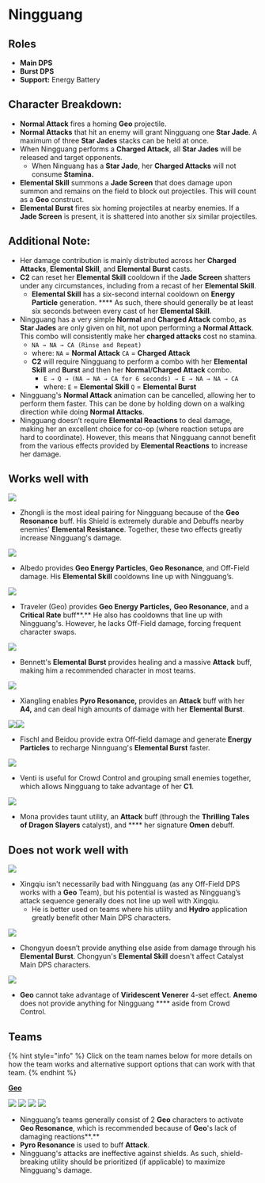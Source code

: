 # Ningguang

## Roles

* **Main DPS**
* **Burst DPS**
* **Support:** Energy Battery

## Character Breakdown:

* **Normal Attack** fires a homing **Geo** projectile.
* **Normal Attacks** that hit an enemy will grant Ningguang one **Star Jade**. A maximum of three **Star Jades** stacks can be held at once.&#x20;
* When Ningguang performs a **Charged Attack**, all **Star Jades** will be released and target opponents.
  * When Ninguang has a **Star Jade**, her **Charged Attacks** will not consume **Stamina.**
* **Elemental Skill** summons a **Jade Screen** that does damage upon summon and remains on the field to block out projectiles. This will count as a **Geo** construct.
* **Elemental Burst** fires six homing projectiles at nearby enemies. If a **Jade Screen** is present, it is shattered into another six similar projectiles.

## Additional Note:

* Her damage contribution is mainly distributed across her **Charged Attacks**, **Elemental Skill**, and **Elemental Burst** casts.
* **C2** can reset her **Elemental Skill** cooldown if the **Jade Screen** shatters under any circumstances, including from a recast of her **Elemental Skill**.
  * **Elemental Skill** has a six-second internal cooldown on **Energy Particle** generation. **** As such, there should generally be at least six seconds between every cast of her **Elemental Skill**.
* Ningguang has a very simple **Normal** and **Charged Attack** combo, as **Star Jades** are only given on hit, not upon performing a **Normal Attack**. This combo will consistently make her **charged attacks** cost no stamina.
  * `NA → NA → CA (Rinse and Repeat)`
  * where: `NA`  = **Normal Attack** `CA` = **Charged Attack**
  * **C2** will require Ningguang to perform a combo with her **Elemental Skill** and **Burst** and then her **Normal**/**Charged Attack** combo.
    * `E → Q → (NA → NA → CA for 6 seconds) → E → NA → NA → CA`
    * where: `E` = **Elemental Skill** `Q` = **Elemental Burst**
* Ningguang's **Normal Attack** animation can be cancelled, allowing her to perform them faster. This can be done by holding down on a walking direction while doing **Normal Attacks**.
* Ningguang doesn’t require **Elemental Reactions** to deal damage, making her an excellent choice for co-op (where reaction setups are hard to coordinate). However, this means that Ningguang cannot benefit from the various effects provided by **Elemental Reactions** to increase her damage.

## Works well with

![](../../.gitbook/assets/UI\_AvatarIcon\_Zhongli.png)

* Zhongli is the most ideal pairing for Ningguang because of the **Geo Resonance** buff. His Shield is extremely durable and Debuffs nearby enemies' **Elemental Resistance**. Together, these two effects greatly increase Ningguang's damage.

![](../../.gitbook/assets/UI\_AvatarIcon\_Albedo.png)

* Albedo provides **Geo Energy Particles**, **Geo Resonance**, and Off-Field damage. His **Elemental Skill** cooldowns line up with Ningguang’s.&#x20;

![](../../.gitbook/assets/UI\_AvatarIcon\_Aether\_Geo.png)

* Traveler (Geo) provides **Geo Energy Particles,** **Geo Resonance**, and a **Critical Rate** buff**.** He also has cooldowns that line up with Ningguang's. However, he lacks Off-Field damage, forcing frequent character swaps.

![](../../.gitbook/assets/UI\_AvatarIcon\_Bennett.png)

* Bennett's **Elemental Burst** provides healing and a massive **Attack** buff, making him a recommended character in most teams.

![](../../.gitbook/assets/UI\_AvatarIcon\_Xiangling.png)

* Xiangling enables **Pyro Resonance,** provides an **Attack** buff with her **A4,** and can deal high amounts of damage with her **Elemental Burst**.

![](../../.gitbook/assets/UI\_AvatarIcon\_Beidou.png)![](../../.gitbook/assets/UI\_AvatarIcon\_Fischl.png)

* Fischl and Beidou provide extra Off-field damage and generate **Energy Particles** to recharge Ninnguang's **Elemental Burst** faster.

![](../../.gitbook/assets/UI\_AvatarIcon\_Venti.png)

* Venti is useful for Crowd Control and grouping small enemies together, which allows Ningguang to take advantage of her **C1**.

![](../../.gitbook/assets/UI\_AvatarIcon\_Mona.png)

* Mona provides taunt utility, an **Attack** buff (through the **Thrilling Tales of Dragon Slayers** catalyst), and **** her signature **Omen** debuff.

## Does not work well with

![](../../.gitbook/assets/UI\_AvatarIcon\_Xingqiu.png)

* Xingqiu isn't necessarily bad with Ningguang (as any Off-Field DPS works with a **Geo** Team), but his potential is wasted as Ningguang’s attack sequence generally does not line up well with Xingqiu.
  * He is better used on teams where his utility and **Hydro** application greatly benefit other Main DPS characters.

![](../../.gitbook/assets/UI\_AvatarIcon\_Chongyun.png)

* Chongyun doesn’t provide anything else aside from damage through his **Elemental Burst**. Chongyun's **Elemental Skill** doesn't affect Catalyst Main DPS characters.

![](../../.gitbook/assets/Element\_Anemo.webp)

* **Geo** cannot take advantage of **Viridescent Venerer** 4-set effect. **Anemo** does not provide anything for Ningguang **** aside from Crowd Control.

## Teams

{% hint style="info" %}
Click on the team names below for more details on how the team works and alternative support options that can work with that team.
{% endhint %}

****[**Geo**](../../teams/geo.md)****

![](../../.gitbook/assets/UI\_AvatarIcon\_Ningguang.png) ![](../../.gitbook/assets/UI\_AvatarIcon\_Zhongli.png) ![](../../.gitbook/assets/UI\_AvatarIcon\_Xiangling.png) ![](../../.gitbook/assets/UI\_AvatarIcon\_Bennett.png)&#x20;

* Ningguang’s teams generally consist of 2 **Geo** characters to activate **Geo Resonance**, which is recommended because of **Geo**'s lack of damaging reactions**.**&#x20;
* **Pyro Resonance** is used to buff **Attack**.
* Ningguang's attacks are ineffective against shields. As such, shield-breaking utility should be prioritized (if applicable) to maximize Ningguang's damage.
